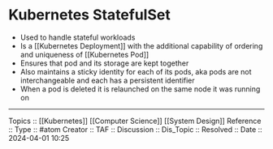 # Kubernetes StatefulSet

- Used to handle stateful workloads
- Is a [[Kubernetes Deployment]] with the additional capability of ordering and uniqueness of [[Kubernetes Pod]]
- Ensures that pod and its storage are kept together
- Also maintains a sticky identity for each of its pods, aka pods are not interchangeable and each has a persistent identifier
- When a pod is deleted it is relaunched on the same node it was running on

---
Topics :: [[Kubernetes]] [[Computer Science]] [[System Design]]
Reference ::
Type :: #atom
Creator ::
TAF ::
Discussion ::
Dis_Topic :: 
Resolved ::
Date :: 2024-04-01 10:25

